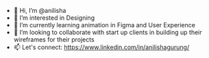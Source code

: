 - 👋 Hi, I’m @anilisha
- 👀 I’m interested in Designing 
- 🌱 I’m currently learning animation in Figma and User Experience 
- 💞️ I’m looking to collaborate with start up clients in building up their wireframes for their projects
- 📫 Let's connect: https://www.linkedin.com/in/anilishagurung/

<!---
anilisha/anilisha is a ✨ special ✨ repository because its `README.md` (this file) appears on your GitHub profile.
You can click the Preview link to take a look at your changes.
--->
